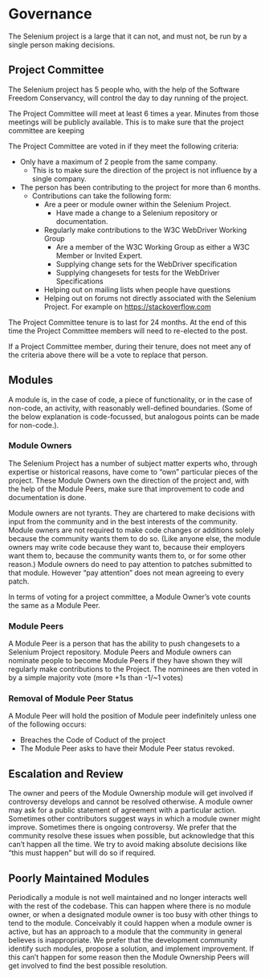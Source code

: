 # Governance

The Selenium project is a large that it can not, and must not, be run by a single person making decisions.

## Project Committee

The Selenium project has 5 people who, with the help of the Software Freedom Conservancy, will control the day to day running of the project.

The Project Committee will meet at least 6 times a year. Minutes  from those meetings will be publicly available. This is to make sure that the project committee are keeping

The Project Committee are voted in if they meet the following criteria:
* Only have a maximum of 2 people from the same company.
  * This is to make sure the direction of the project is not influence by a single company.
* The person has been contributing to the project for more than 6 months.
  * Contributions can take the following form:
    * Are a peer or module owner within the Selenium Project.
      * Have made a change to a Selenium repository or documentation.
    * Regularly make contributions to the W3C WebDriver Working Group
      * Are a member of the W3C Working Group as either a W3C Member or Invited Expert.
      * Supplying change sets for the WebDriver specification
      * Supplying changesets for tests for the WebDriver Specifications
    * Helping out on mailing lists when people have questions
    * Helping out on forums not directly associated with the Selenium Project. For example on https://stackoverflow.com

The Project Committee tenure is to last for 24 months. At the end of this time the Project Committee members will need to re-elected to the post.

If a Project Committee member, during their tenure, does not meet any of the criteria above there will be a vote to replace that person.

## Modules

A module is, in the case of code, a piece of functionality, or in the case of non-code, an activity, with reasonably well-defined boundaries. (Some of the below explanation is code-focussed, but analogous points can be made for non-code.).

### Module Owners

The Selenium Project has a number of subject matter experts who, through expertise or historical reasons, have come to “own” particular pieces of the project. These Module Owners own the direction of the project and, with the help of the Module Peers, make sure that improvement to code and documentation is done.

Module owners are not tyrants. They are chartered to make decisions with input from the community and in the best interests of the community. Module owners are not required to make code changes or additions solely because the community wants them to do so. (Like anyone else, the module owners may write code because they want to, because their employers want them to, because the community wants them to, or for some other reason.) Module owners do need to pay attention to patches submitted to that module. However “pay attention” does not mean agreeing to every patch.

In terms of voting for a project committee, a Module Owner’s vote counts the same as a Module Peer.


### Module Peers

A Module Peer is a person that has the ability to push changesets to a Selenium Project repository. Module Peers and Module owners can nominate people to become Module Peers if they have shown they will regularly make contributions to the Project. The nominees are then voted in by a simple majority vote (more +1s than -1/~1 votes)

### Removal of Module Peer Status

A Module Peer will hold the position of Module peer indefinitely unless one of the following occurs:
* Breaches the Code of Coduct of the project
* The Module Peer asks to have their Module Peer status revoked.

## Escalation and Review

The owner and peers of the Module Ownership module will get involved if controversy develops and cannot be resolved otherwise. A module owner may ask for a public statement of agreement with a particular action. Sometimes other contributors suggest ways in which a module owner might improve. Sometimes there is ongoing controversy. We prefer that the community resolve these issues when possible, but acknowledge that this can’t happen all the time. We try to avoid making absolute decisions like “this must happen” but will do so if required.

## Poorly Maintained Modules

Periodically a module is not well maintained and no longer interacts well with the rest of the codebase. This can happen where there is no module owner, or when a designated module owner is too busy with other things to tend to the module. Conceivably it could happen when a module owner is active, but has an approach to a module that the community in general believes is inappropriate. We prefer that the development community identify such modules, propose a solution, and implement improvement. If this can’t happen for some reason then the Module Ownership Peers will get involved to find the best possible resolution.
